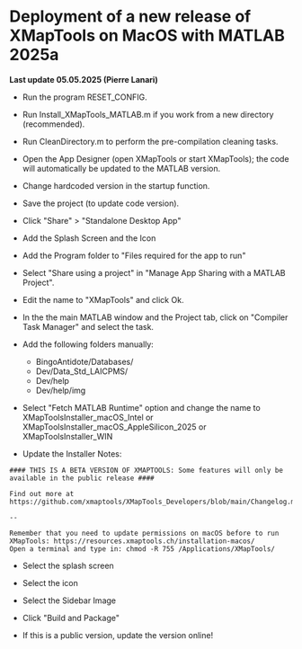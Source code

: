 # Deployment of a new release of XMapTools on MacOS with MATLAB 2025a

__Last update 05.05.2025 (Pierre Lanari)__


- Run the program RESET_CONFIG.
- Run Install_XMapTools_MATLAB.m if you work from a new directory (recommended).
- Run CleanDirectory.m to perform the pre-compilation cleaning tasks.
- Open the App Designer (open XMapTools or start XMapTools); the code will automatically be updated to the MATLAB version.

- Change hardcoded version in the startup function.
- Save the project (to update code version).

- Click "Share" > "Standalone Desktop App" 
- Add the Splash Screen and the Icon
- Add the Program folder to "Files required for the app to run"
- Select "Share using a project" in "Manage App Sharing with a MATLAB Project".
- Edit the name to "XMapTools" and click Ok.

- In the the main MATLAB window and the Project tab, click on "Compiler Task Manager" and select the task. 
- Add the following folders manually: 
  - BingoAntidote/Databases/
  - Dev/Data_Std_LAICPMS/
  - Dev/help
  - Dev/help/img
  
- Select "Fetch MATLAB Runtime" option and change the name to XMapToolsInstaller_macOS_Intel or XMapToolsInstaller_macOS_AppleSilicon_2025 or XMapToolsInstaller_WIN  

- Update the Installer Notes: 
```
#### THIS IS A BETA VERSION OF XMAPTOOLS: Some features will only be available in the public release ####

Find out more at https://github.com/xmaptools/XMapTools_Developers/blob/main/Changelog.md
```
```
--
  
Remember that you need to update permissions on macOS before to run XMapTools: https://resources.xmaptools.ch/installation-macos/
Open a terminal and type in: chmod -R 755 /Applications/XMapTools/
```  
  
- Select the splash screen
- Select the icon
- Select the Sidebar Image

- Click "Build and Package"

- If this is a public version, update the version online!  
